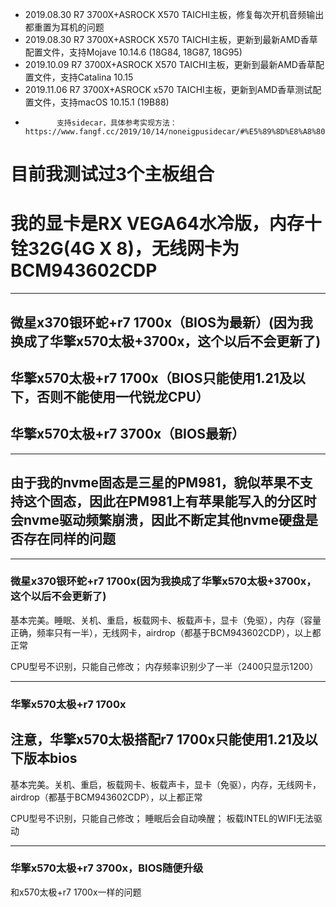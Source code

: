 + 2019.08.30 R7 3700X+ASROCK X570 TAICHI主板，修复每次开机音频输出都重置为耳机的问题
+ 2019.08.30 R7 3700X+ASROCK X570 TAICHI主板，更新到最新AMD香草配置文件，支持Mojave 10.14.6 (18G84, 18G87, 18G95)
+ 2019.10.09 R7 3700X+ASROCK X570 TAICHI主板，更新到最新AMD香草配置文件，支持Catalina 10.15
+ 2019.11.06 R7 3700X+ASROCK x570 TAICHI主板，更新到AMD香草测试配置文件，支持macOS 10.15.1 (19B88)
+            支持sidecar，具体参考实现方法：https://www.fangf.cc/2019/10/14/noneigpusidecar/#%E5%89%8D%E8%A8%80

# 目前我测试过3个主板组合
# 我的显卡是RX VEGA64水冷版，内存十铨32G(4G X 8)，无线网卡为BCM943602CDP

------------


## 微星x370银环蛇+r7 1700x（BIOS为最新）(因为我换成了华擎x570太极+3700x，这个以后不会更新了)
## 华擎x570太极+r7 1700x（BIOS只能使用1.21及以下，否则不能使用一代锐龙CPU）
## 华擎x570太极+r7 3700x（BIOS最新）

------------


## 由于我的nvme固态是三星的PM981，貌似苹果不支持这个固态，因此在PM981上有苹果能写入的分区时会nvme驱动频繁崩溃，因此不断定其他nvme硬盘是否存在同样的问题

------------


### 微星x370银环蛇+r7 1700x(因为我换成了华擎x570太极+3700x，这个以后不会更新了)
基本完美。睡眠、关机、重启，板载网卡、板载声卡，显卡（免驱），内存（容量正确，频率只有一半），无线网卡，airdrop（都基于BCM943602CDP），以上都正常

CPU型号不识别，只能自己修改；
内存频率识别少了一半（2400只显示1200）

------------


### 华擎x570太极+r7 1700x
## 注意，华擎x570太极搭配r7 1700x只能使用1.21及以下版本bios
基本完美。关机、重启，板载网卡、板载声卡，显卡（免驱），内存，无线网卡，airdrop（都基于BCM943602CDP），以上都正常

CPU型号不识别，只能自己修改；
睡眠后会自动唤醒；
板载INTEL的WIFI无法驱动

------------

### 华擎x570太极+r7 3700x，BIOS随便升级
和x570太极+r7 1700x一样的问题
